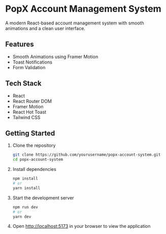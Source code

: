 # PopX Account Management System

A modern React-based account management system with smooth animations and a clean user interface.

## Features

- Smooth Animations using Framer Motion
- Toast Notifications
- Form Validation

## Tech Stack

- React
- React Router DOM
- Framer Motion
- React Hot Toast
- Tailwind CSS

## Getting Started

1. Clone the repository
   ```bash
   git clone https://github.com/yourusername/popx-account-system.git
   cd popx-account-system
   ```

2. Install dependencies
   ```bash
   npm install
   # or
   yarn install
   ```

3. Start the development server
   ```bash
   npm run dev
   # or
   yarn dev
   ```

4. Open [http://localhost:5173](http://localhost:5173) in your browser to view the application

